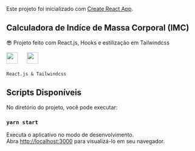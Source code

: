 Este projeto foi inicializado com [Create React App](https://github.com/facebook/create-react-app).

## Calculadora de Indíce de Massa Corporal (IMC)
😎 Projeto feito com React.js, Hooks e estilização em Tailwindcss <br><br>
 <img src='https://upload.wikimedia.org/wikipedia/commons/a/a7/React-icon.svg' style='width: 30px'/> <img src='https://cdn.icon-icons.com/icons2/2699/PNG/512/tailwindcss_logo_icon_167923.png' style='width: 30px; margin-left: 20px;'/> <br><br> `React.js & Tailwindcss`

## Scripts Disponíveis

No diretório do projeto, você pode executar:

### `yarn start`

Executa o aplicativo no modo de desenvolvimento.\
Abra [http://localhost:3000](http://localhost:3000) para visualizá-lo em seu navegador.
